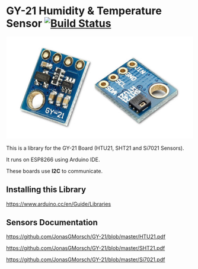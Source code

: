 # GY-21 Humidity & Temperature Sensor    [![Build Status](https://travis-ci.org/JonasGMorsch/GY-21.svg?branch=master)](https://travis-ci.org/JonasGMorsch/GY-21)


![GY21 Sensor](https://github.com/JonasGMorsch/GY-21/blob/master/documentation/GY-21.jpg)

This is a library for the GY-21 Board (HTU21, SHT21 and Si7021 Sensors).

It runs on ESP8266 using Arduino IDE.

These boards use **I2C** to communicate.

## Installing this Library

https://www.arduino.cc/en/Guide/Libraries

## Sensors Documentation

https://github.com/JonasGMorsch/GY-21/blob/master/HTU21.pdf

https://github.com/JonasGMorsch/GY-21/blob/master/SHT21.pdf

https://github.com/JonasGMorsch/GY-21/blob/master/Si7021.pdf
